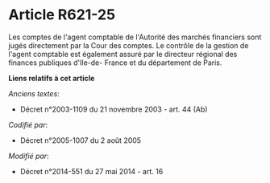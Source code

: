 # Article R621-25

Les comptes de l'agent comptable de l'Autorité des marchés financiers sont jugés directement par la Cour des comptes. Le
contrôle de la gestion de l'agent comptable est également assuré par le   directeur régional des finances publiques d'Ile-de-
France et du département de Paris.

**Liens relatifs à cet article**

_Anciens textes_:

  - Décret n°2003-1109 du 21 novembre 2003 - art. 44 (Ab)

_Codifié par_:

  - Décret n°2005-1007 du 2 août 2005

_Modifié par_:

  - Décret n°2014-551 du 27 mai 2014 - art. 16
